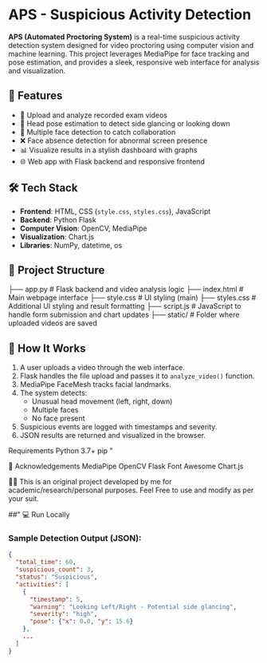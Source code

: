 # APS - Suspicious Activity Detection

**APS (Automated Proctoring System)** is a real-time suspicious activity detection system designed for video proctoring using computer vision and machine learning. This project leverages MediaPipe for face tracking and pose estimation, and provides a sleek, responsive web interface for analysis and visualization.

## 🚀 Features

- 🎥 Upload and analyze recorded exam videos
- 🧠 Head pose estimation to detect side glancing or looking down
- 🤝 Multiple face detection to catch collaboration
- ❌ Face absence detection for abnormal screen presence
- 📊 Visualize results in a stylish dashboard with graphs
- 🌐 Web app with Flask backend and responsive frontend

## 🛠️ Tech Stack

- **Frontend**: HTML, CSS (`style.css`, `styles.css`), JavaScript
- **Backend**: Python Flask
- **Computer Vision**: OpenCV, MediaPipe
- **Visualization**: Chart.js
- **Libraries**: NumPy, datetime, os

## 📁 Project Structure

├── app.py # Flask backend and video analysis logic
├── index.html # Main webpage interface
├── style.css # UI styling (main)
├── styles.css # Additional UI styling and result formatting
├── script.js # JavaScript to handle form submission and chart updates
├── static/ # Folder where uploaded videos are saved


## 🧠 How It Works

1. A user uploads a video through the web interface.
2. Flask handles the file upload and passes it to `analyze_video()` function.
3. MediaPipe FaceMesh tracks facial landmarks.
4. The system detects:
   - Unusual head movement (left, right, down)
   - Multiple faces
   - No face present
5. Suspicious events are logged with timestamps and severity.
6. JSON results are returned and visualized in the browser.


Requirements
Python 3.7+
pip "

🤝 Acknowledgements
MediaPipe
OpenCV
Flask
Font Awesome
Chart.js

🧑‍💻 This is an original project developed by me for academic/research/personal purposes.
Feel Free to use and modify as per your suit.

##" 💻 Run Locally
### Sample Detection Output (JSON):
```json
{
  "total_time": 60,
  "suspicious_count": 3,
  "status": "Suspicious",
  "activities": [
    {
      "timestamp": 5,
      "warning": "Looking Left/Right - Potential side glancing",
      "severity": "high",
      "pose": {"x": 0.0, "y": 15.6}
    },
    ...
  ]
}






